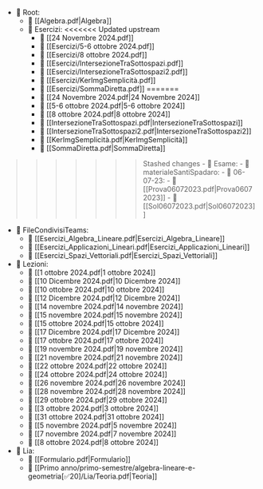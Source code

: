 - 📁 Root:
  - 📄 [[Algebra.pdf|Algebra]]
  - 📁 Esercizi:
<<<<<<< Updated upstream
    - 📄 [[24 Novembre 2024.pdf]]
    - 📄 [[Esercizi/5-6 ottobre 2024.pdf]]
    - 📄 [[Esercizi/8 ottobre 2024.pdf]]
    - 📄 [[Esercizi/IntersezioneTraSottospazi.pdf]]
    - 📄 [[Esercizi/IntersezioneTraSottospazi2.pdf]]
    - 📄 [[Esercizi/KerImgSemplicità.pdf]]
    - 📄 [[Esercizi/SommaDiretta.pdf]]
=======
    - 📄 [[24 Novembre 2024.pdf|24 Novembre 2024]]
    - 📄 [[5-6 ottobre 2024.pdf|5-6 ottobre 2024]]
    - 📄 [[8 ottobre 2024.pdf|8 ottobre 2024]]
    - 📄 [[IntersezioneTraSottospazi.pdf|IntersezioneTraSottospazi]]
    - 📄 [[IntersezioneTraSottospazi2.pdf|IntersezioneTraSottospazi2]]
    - 📄 [[KerImgSemplicità.pdf|KerImgSemplicità]]
    - 📄 [[SommaDiretta.pdf|SommaDiretta]]
>>>>>>> Stashed changes
    - 📁 Esame:
      - 📁 materialeSantiSpadaro:
        - 📁 06-07-23:
          - 📄 [[Prova06072023.pdf|Prova06072023]]
          - 📄 [[Sol06072023.pdf|Sol06072023]]
  - 📁 FileCondivisiTeams:
    - 📄 [[Esercizi_Algebra_Lineare.pdf|Esercizi_Algebra_Lineare]]
    - 📄 [[Esercizi_Applicazioni_Lineari.pdf|Esercizi_Applicazioni_Lineari]]
    - 📄 [[Esercizi_Spazi_Vettoriali.pdf|Esercizi_Spazi_Vettoriali]]
  - 📁 Lezioni:
    - 📄 [[1 ottobre 2024.pdf|1 ottobre 2024]]
    - 📄 [[10 Dicembre 2024.pdf|10 Dicembre 2024]]
    - 📄 [[10 ottobre 2024.pdf|10 ottobre 2024]]
    - 📄 [[12 Dicembre 2024.pdf|12 Dicembre 2024]]
    - 📄 [[14 novembre 2024.pdf|14 novembre 2024]]
    - 📄 [[15 novembre 2024.pdf|15 novembre 2024]]
    - 📄 [[15 ottobre 2024.pdf|15 ottobre 2024]]
    - 📄 [[17 Dicembre 2024.pdf|17 Dicembre 2024]]
    - 📄 [[17 ottobre 2024.pdf|17 ottobre 2024]]
    - 📄 [[19 novembre 2024.pdf|19 novembre 2024]]
    - 📄 [[21 novembre 2024.pdf|21 novembre 2024]]
    - 📄 [[22 ottobre 2024.pdf|22 ottobre 2024]]
    - 📄 [[24 ottobre 2024.pdf|24 ottobre 2024]]
    - 📄 [[26 novembre 2024.pdf|26 novembre 2024]]
    - 📄 [[28 novembre 2024.pdf|28 novembre 2024]]
    - 📄 [[29 ottobre 2024.pdf|29 ottobre 2024]]
    - 📄 [[3 ottobre 2024.pdf|3 ottobre 2024]]
    - 📄 [[31 ottobre 2024.pdf|31 ottobre 2024]]
    - 📄 [[5 novembre 2024.pdf|5 novembre 2024]]
    - 📄 [[7 novembre 2024.pdf|7 novembre 2024]]
    - 📄 [[8 ottobre 2024.pdf|8 ottobre 2024]]
  - 📁 Lia:
    - 📄 [[Formulario.pdf|Formulario]]
    - 📄 [[Primo anno/primo-semestre/algebra-lineare-e-geometria[✅20]/Lia/Teoria.pdf|Teoria]]